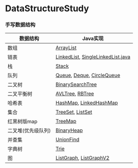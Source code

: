 # DataStructureStudy
### 手写数据结构

 

| 数据结构           | Java实现                                                     |
| ------------------ | ------------------------------------------------------------ |
| 数组               | [ArrayList](.\src\main\java\com\Jie\ArrayListStudy\ArrayList.java) |
| 链表               | [LinkedList](.\src\main\java\com\Jie\LinkedListStudy\LinkedList.java), [SingleLinkedList.java](src\main\java\com\Jie\Older\SingleLinkedList.java) |
| 栈                 | [Stack](.\src/main/java/com/Jie/StackStudy/Stack.java)       |
| 队列               | [Queue](.\src/main/java/com/Jie/QueueStudy/Queue.java), [Deque](src\main\java\com\Jie\QueueStudy\Deque.java), [CircleQueue](src\main\java\com\Jie\QueueStudy\circle\CircleQueue.java) |
| 二叉树             | [BinarySearchTree](src\main\java\com\Jie\BinarySearchTreeStudy\BinarySearchTree.java) |
| 二叉平衡树         | [AVLTree](src\main\java\com\Jie\AVLTreeStudy\tree\AVLTree.java), [RBTree](src\main\java\com\Jie\RBTreeStudy\tree\RBTree.java) |
| 哈希表             | [HashMap](src\main\java\com\Jie\HashMapStudy\map\HashMap.java), [LinkedHashMap](src\main\java\com\Jie\HashMapStudy\map\LinkedHashMap.java) |
| 集合               | [TreeSet](src\main\java\com\Jie\TreeMapStudy\set\TreeSet.java), [ListSet](src\main\java\com\Jie\SetStudy\set\ListSet.java) |
| 红黑树版map        | [TreeMap](src\main\java\com\Jie\TreeMapStudy\map\TreeMap.java) |
| 二叉堆(优先级队列) | [BinaryHeap](src\main\java\com\Jie\HeapStudy\BinaryHeap.java) |
| 并查集             | [UnionFind](src\main\java\com\Jie\JointSearchSetStudy\UnionFind.java) |
| 字典树             | [Trie](src\main\java\com\Jie\TrieStudy\Trie.java)            |
| 图                 | [ListGraph](src\main\java\com\Jie\GraphStudy\ListGraph.java), [ListGraphV2](src\main\java\com\dataStruct\Graph\ListGraph.java) |



